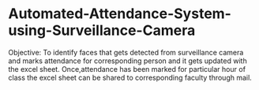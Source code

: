 # Automated-Attendance-System-using-Surveillance-Camera
Objective: 
	To identify faces that gets detected from surveillance camera  and marks attendance for corresponding person and it gets updated with the excel sheet.
	   Once,attendance has been marked for particular hour of class the excel sheet can be shared to corresponding faculty through mail. 
	                                 
